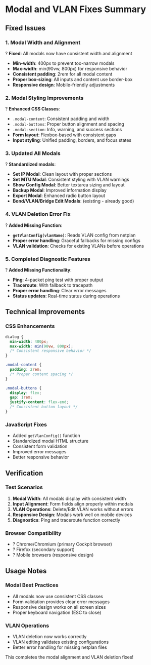 # Modal and VLAN Fixes Summary

## Fixed Issues

### 1. **Modal Width and Alignment**
? **Fixed**: All modals now have consistent width and alignment
- **Min-width**: 400px to prevent too-narrow modals
- **Max-width**: min(90vw, 800px) for responsive behavior
- **Consistent padding**: 2rem for all modal content
- **Proper box-sizing**: All inputs and content use border-box
- **Responsive design**: Mobile-friendly adjustments

### 2. **Modal Styling Improvements**
? **Enhanced CSS Classes**:
- `.modal-content`: Consistent padding and width
- `.modal-buttons`: Proper button alignment and spacing  
- `.modal-section`: Info, warning, and success sections
- **Form layout**: Flexbox-based with consistent gaps
- **Input styling**: Unified padding, borders, and focus states

### 3. **Updated All Modals**
? **Standardized modals**:
- **Set IP Modal**: Clean layout with proper sections
- **Set MTU Modal**: Consistent styling with VLAN warnings
- **Show Config Modal**: Better textarea sizing and layout
- **Backup Modal**: Improved information display
- **Export Modal**: Enhanced radio button layout
- **Bond/VLAN/Bridge Edit Modals**: (existing - already good)

### 4. **VLAN Deletion Error Fix**
? **Added Missing Function**:
- **`getVlanConfig(vlanName)`**: Reads VLAN config from netplan
- **Proper error handling**: Graceful fallbacks for missing configs
- **VLAN validation**: Checks for existing VLANs before operations

### 5. **Completed Diagnostic Features**
? **Added Missing Functionality**:
- **Ping**: 4-packet ping test with proper output
- **Traceroute**: With fallback to tracepath
- **Proper error handling**: Clear error messages
- **Status updates**: Real-time status during operations

## Technical Improvements

### CSS Enhancements
```css
dialog {
  min-width: 400px;
  max-width: min(90vw, 800px);
  /* Consistent responsive behavior */
}

.modal-content {
  padding: 2rem;
  /* Proper content spacing */
}

.modal-buttons {
  display: flex;
  gap: 1rem;
  justify-content: flex-end;
  /* Consistent button layout */
}
```

### JavaScript Fixes
- Added `getVlanConfig()` function
- Standardized modal HTML structure
- Consistent form validation
- Improved error messages
- Better responsive behavior

## Verification

### Test Scenarios
1. **Modal Width**: All modals display with consistent width
2. **Input Alignment**: Form fields align properly within modals
3. **VLAN Operations**: Delete/Edit VLAN works without errors
4. **Responsive Design**: Modals work well on mobile devices
5. **Diagnostics**: Ping and traceroute function correctly

### Browser Compatibility
- ? Chrome/Chromium (primary Cockpit browser)
- ? Firefox (secondary support)
- ? Mobile browsers (responsive design)

## Usage Notes

### Modal Best Practices
- All modals now use consistent CSS classes
- Form validation provides clear error messages
- Responsive design works on all screen sizes
- Proper keyboard navigation (ESC to close)

### VLAN Operations
- VLAN deletion now works correctly
- VLAN editing validates existing configurations
- Better error handling for missing netplan files

This completes the modal alignment and VLAN deletion fixes!